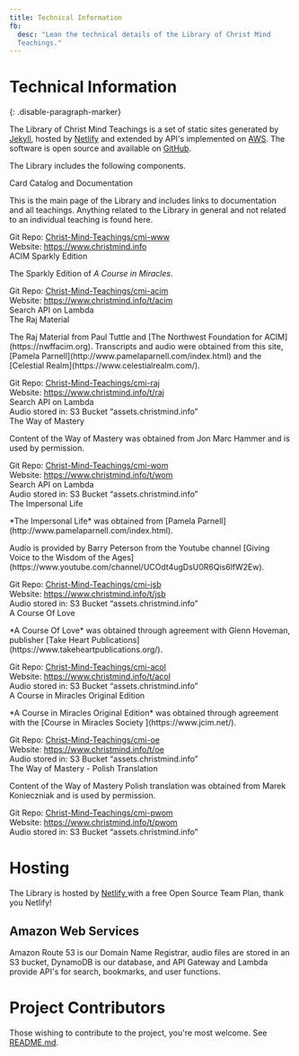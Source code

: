 ```yaml
---
title: Technical Information
fb:
  desc: "Lean the technical details of the Library of Christ Mind
  Teachings."
---
```


# Technical Information
{: .disable-paragraph-marker}

The Library of Christ Mind Teachings is a set of static sites generated
by [Jekyll](https://jekyllrb.com/), hosted by [Netlify](app.netlify.com)
and extended by API's implemented on [AWS](https://aws.amazon.com/). The
software is open source and available on
[GitHub](https://github.com/Christ-Mind-Teachings).

The Library includes the following components.

<div class="ui items">
  <div class="item">
    <div class="content">
      <div class="header">Card Catalog and Documentation</div>
      <div class="description">
        <p>
          This is the main page of the Library and includes links to
          documentation and all teachings. Anything related to the
          Library in general and not related to an individual teaching
          is found here.
        </p>
        <div class="ui list">
          <div class="item">
            <i class="github square icon"></i>
            <div class="content">
              Git Repo:
              <a href="https://github.com/Christ-Mind-Teachings/cmi-www">
                Christ-Mind-Teachings/cmi-www
              </a>
            </div>
          </div>
          <div class="item">
            <i class="linkify icon"></i>
            <div class="content">
              Website: 
              <a href="https://www.christmind.info">
                https://www.christmind.info
              </a>
            </div>
          </div>
        </div>
      </div>
    </div>
  </div>
  <div class="item">
    <div class="content">
      <div class="header">ACIM Sparkly Edition</div>
      <div class="description">
        <p>
          The Sparkly Edition of <em>A Course in Miracles</em>.
        </p>
        <div class="ui list">
          <div class="item">
            <i class="github square icon"></i>
            <div class="content">
              Git Repo:
              <a href="https://github.com/Christ-Mind-Teachings/cmi-acim">
                Christ-Mind-Teachings/cmi-acim
              </a>
            </div>
          </div>
          <div class="item">
            <i class="linkify icon"></i>
            <div class="content">
              Website: 
              <a href="https://www.christmind.info/t/acim">
                https://www.christmind.info/t/acim
              </a>
            </div>
          </div>
          <div class="item">
            <i class="search icon"></i>
            <div class="content">
              Search API on <i class="aws icon"></i> Lambda
            </div>
          </div>
        </div>
      </div>
    </div>
  </div>
  <div class="item">
    <div class="content">
      <div class="header">The Raj Material</div>
      <div class="description">
        <p markdown="1">
          The Raj Material from Paul Tuttle and [The Northwest
          Foundation for ACIM](https://nwffacim.org). Transcripts and
          audio were obtained from this site, [Pamela
          Parnell](http://www.pamelaparnell.com/index.html) and the
          [Celestial Realm](https://www.celestialrealm.com/).
        </p>
        <div class="ui list">
          <div class="item">
            <i class="github square icon"></i>
            <div class="content">
              Git Repo:
              <a href="https://github.com/Christ-Mind-Teachings/cmi-raj">
                Christ-Mind-Teachings/cmi-raj
              </a>
            </div>
          </div>
          <div class="item">
            <i class="linkify icon"></i>
            <div class="content">
              Website: 
              <a href="https://www.christmind.info/t/raj">
                https://www.christmind.info/t/raj
              </a>
            </div>
          </div>
          <div class="item">
            <i class="search icon"></i>
            <div class="content">
              Search API on <i class="aws icon"></i> Lambda
            </div>
          </div>
          <div class="item">
            <i class="aws icon"></i>
            <div class="content">
              Audio stored in: S3 Bucket &ldquo;assets.christmind.info&rdquo;
            </div>
          </div>
        </div>
      </div>
    </div>
  </div>
  <div class="item">
    <div class="content">
      <div class="header">The Way of Mastery</div>
      <div class="description">
        <p>
          Content of the Way of Mastery was obtained from Jon Marc
          Hammer and is used by permission.
        </p>
        <div class="ui list">
          <div class="item">
            <i class="github square icon"></i>
            <div class="content">
              Git Repo:
              <a href="https://github.com/Christ-Mind-Teachings/cmi-wom">
                Christ-Mind-Teachings/cmi-wom
              </a>
            </div>
          </div>
          <div class="item">
            <i class="linkify icon"></i>
            <div class="content">
              Website:
              <a href="https://www.christmind.info/t/wom">
                https://www.christmind.info/t/wom
              </a>
            </div>
          </div>
          <div class="item">
            <i class="search icon"></i>
            <div class="content">
              Search API on <i class="aws icon"></i> Lambda
            </div>
          </div>
          <div class="item">
            <i class="aws icon"></i>
            <div class="content">
              Audio stored in: S3 Bucket &ldquo;assets.christmind.info&rdquo;
            </div>
          </div>
        </div>
      </div>
    </div>
  </div>
  <div class="item">
    <div class="content">
      <div class="header">The Impersonal Life</div>
      <div class="description">
        <p markdown="1">
          *The Impersonal Life* was obtained from [Pamela
          Parnell](http://www.pamelaparnell.com/index.html).
        </p>
        <p markdown="1">
          Audio is provided by Barry Peterson from the Youtube channel
          [Giving Voice to the Wisdom of the
          Ages](https://www.youtube.com/channel/UCOdt4ugDsU0R6Qis6lfW2Ew).
        </p>
        <div class="ui list">
          <div class="item">
            <i class="github square icon"></i>
            <div class="content">
              Git Repo:
              <a href="https://github.com/Christ-Mind-Teachings/cmi-jsb">
                Christ-Mind-Teachings/cmi-jsb
              </a>
            </div>
          </div>
          <div class="item">
            <i class="linkify icon"></i>
            <div class="content">
              Website:
              <a href="https://www.christmind.info/t/jsb">
                https://www.christmind.info/t/jsb
              </a>
            </div>
          </div>
          <div class="item">
            <i class="aws icon"></i>
            <div class="content">
              Audio stored in: S3 Bucket &ldquo;assets.christmind.info&rdquo;
            </div>
          </div>
        </div>
      </div>
    </div>
  </div>
  <div class="item">
    <div class="content">
      <div class="header">A Course Of Love</div>
      <div class="description">
        <p markdown="1">
          *A Course Of Love* was obtained through agreement with Glenn
          Hoveman, publisher [Take Heart Publications](https://www.takeheartpublications.org/).
        </p>
        <div class="ui list">
          <div class="item">
            <i class="github square icon"></i>
            <div class="content">
              Git Repo:
              <a href="https://github.com/Christ-Mind-Teachings/cmi-acol">
                Christ-Mind-Teachings/cmi-acol
              </a>
            </div>
          </div>
          <div class="item">
            <i class="linkify icon"></i>
            <div class="content">
              Website:
              <a href="https://www.christmind.info/t/acol">
                https://www.christmind.info/t/acol
              </a>
            </div>
          </div>
          <div class="item">
            <i class="aws icon"></i>
            <div class="content">
              Audio stored in: S3 Bucket &ldquo;assets.christmind.info&rdquo;
            </div>
          </div>
        </div>
      </div>
    </div>
  </div>
  <div class="item">
    <div class="content">
      <div class="header">A Course in Miracles Original Edition</div>
      <div class="description">
        <p markdown="1">
          *A Course in Miracles Original Edition* was obtained through
          agreement with the [Course in Miracles Society
          ](https://www.jcim.net/).
        </p>
        <div class="ui list">
          <div class="item">
            <i class="github square icon"></i>
            <div class="content">
              Git Repo:
              <a href="https://github.com/Christ-Mind-Teachings/cmi-oe">
                Christ-Mind-Teachings/cmi-oe
              </a>
            </div>
          </div>
          <div class="item">
            <i class="linkify icon"></i>
            <div class="content">
              Website:
              <a href="https://www.christmind.info/t/oe">
                https://www.christmind.info/t/oe
              </a>
            </div>
          </div>
          <div class="item">
            <i class="aws icon"></i>
            <div class="content">
              Audio stored in: S3 Bucket &ldquo;assets.christmind.info&rdquo;
            </div>
          </div>
        </div>
      </div>
    </div>
  </div>
  <div class="item">
    <div class="content">
      <div class="header">The Way of Mastery - Polish Translation</div>
      <div class="description">
        <p markdown="1">
          Content of the Way of Mastery Polish translation was obtained from Marek Konieczniak
          and is used by permission.
        </p>
        <div class="ui list">
          <div class="item">
            <i class="github square icon"></i>
            <div class="content">
              Git Repo:
              <a href="https://github.com/Christ-Mind-Teachings/cmi-pwom">
                Christ-Mind-Teachings/cmi-pwom
              </a>
            </div>
          </div>
          <div class="item">
            <i class="linkify icon"></i>
            <div class="content">
              Website:
              <a href="https://www.christmind.info/t/pwom">
                https://www.christmind.info/t/pwom
              </a>
            </div>
          </div>
          <div class="item">
            <i class="aws icon"></i>
            <div class="content">
              Audio stored in: S3 Bucket &ldquo;assets.christmind.info&rdquo;
            </div>
          </div>
        </div>
      </div>
    </div>
  </div>
</div>

# Hosting

The Library is hosted by [ Netlify ](https://www.netlify.com/) with a free Open Source Team Plan,
thank you Netlify!

## Amazon Web Services

Amazon Route 53 is our Domain Name Registrar, audio files are stored in
an S3 bucket, DynamoDB is our database, and API Gateway and Lambda
provide API's for search, bookmarks, and user functions.

# Project Contributors

Those wishing to contribute to the project, you're most welcome. See
[README.md](https://www.github.com/Christ-Mind-Teachings/cmi-www).


